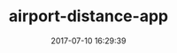 ---
title: airport-distance-app
date: 2017-07-10 16:29:39
tags:
projectName: Airport Distance App
projectLink: http://www.videosprout.com/video?id=d3ac1c00-7eab-46d1-baa7-9f29bb98bba6
coverImage: img/thumbnails/5.jpg
projectCategory: Video
technologyUsed:
- HTML5
- CSS3
- JavaScript
- AngularJS
- BootStrap
- MySQL
- PHP
- Laravel
---
